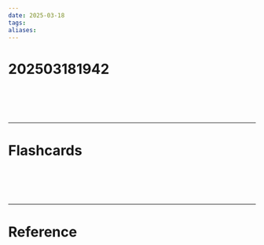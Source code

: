 ```yaml
---
date: 2025-03-18
tags: 
aliases:
---
```

# 202503181942


# ‌
---
# Flashcards


# ‌
---
# Reference
